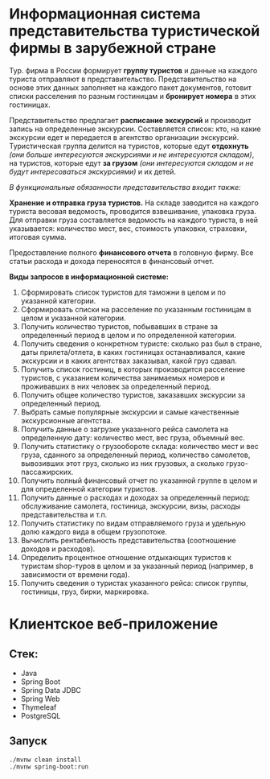 # Информационная система представительства туристической фирмы в зарубежной стране
Тур. фирма в России формирует **группу туристов** и данные на каждого туриста отправляют в представительство. Представительство на основе этих данных заполняет на каждого пакет документов, готовит списки расселения по разным гостиницам и **бронирует номера** в этих гостиницах.

Представительство предлагает **расписание экскурсий** и производит запись на определенные экскурсии. Составляется список: кто, на какие экскурсии едет и передается в агентство организации экскурсий. 
Туристическая группа делится на туристов, которые едут **отдохнуть** *(они больше интересуются экскурсиями и не интересуются складом)*, на туристов, которые едут **за грузом** *(они интересуются складом и не будут интересоваться экскурсиями)* и их детей.

*В функциональные обязанности представительства входит также:*  

**Хранение и отправка груза туристов.** На складе заводится на каждого туриста весовая ведомость, проводится взвешивание, упаковка груза. Для отправки груза составляется ведомость на каждого туриста, в ней указывается: количество мест, вес, стоимость упаковки, страховки, итоговая сумма.    

Предоставление полного **финансового отчета** в головную фирму. Все статьи расхода и дохода переносятся в финансовый отчет.

**Виды запросов в информационной системе:**
1. Сформировать список туристов для таможни в целом и по указанной категории.
2. Сформировать списки на расселение по указанным гостиницам в целом и указанной категории.
3. Получить количество туристов, побывавших в стране за определенный период в целом и по определенной категории.
4. Получить сведения о конкретном туристе: сколько раз был в стране, даты прилета/отлета, в каких гостиницах останавливался, какие экскурсии и в каких агентствах заказывал, какой груз сдавал.
5. Получить список гостиниц, в которых производится расселение туристов, с указанием количества занимаемых номеров и проживавших в них человек за определенный период.
6. Получить общее количество туристов, заказавших экскурсии за определенный период.
7. Выбрать самые популярные экскурсии и самые качественные экскурсионные агентства.
8. Получить данные о загрузке указанного рейса самолета на определенную дату: количество мест, вес груза, объемный вес.
9. Получить статистику о грузообороте склада: количество мест и вес груза, сданного за определенный период, количество самолетов, вывозивших этот груз, сколько из них грузовых, а сколько грузо-пассажирских.
10. Получить полный финансовый отчет по указанной группе в целом и для определенной категории туриcтов.
11. Получить данные о расходах и доходах за определенный период: обслуживание самолета, гостиница, экскурсии, визы, расходы представительства и т.п.
12. Получить статистику по видам отправляемого груза и удельную долю каждого вида в общем грузопотоке.
13. Вычислить рентабельность представительства (соотношение доходов и расходов).
14. Определить процентное отношение отдыхающих туристов к туристам shop-туров в целом и за указанный период (например, в зависимости от времени года).
15. Получить сведения о туристах указанного рейса: список группы, гостиницы, груз, бирки, маркировка.

# Клиентское веб-приложение
## Стек:
* Java
* Spring Boot
* Spring Data JDBC
* Spring Web
* Thymeleaf
* PostgreSQL  
## Запуск
```
./mvnw clean install
./mvnw spring-boot:run
```
